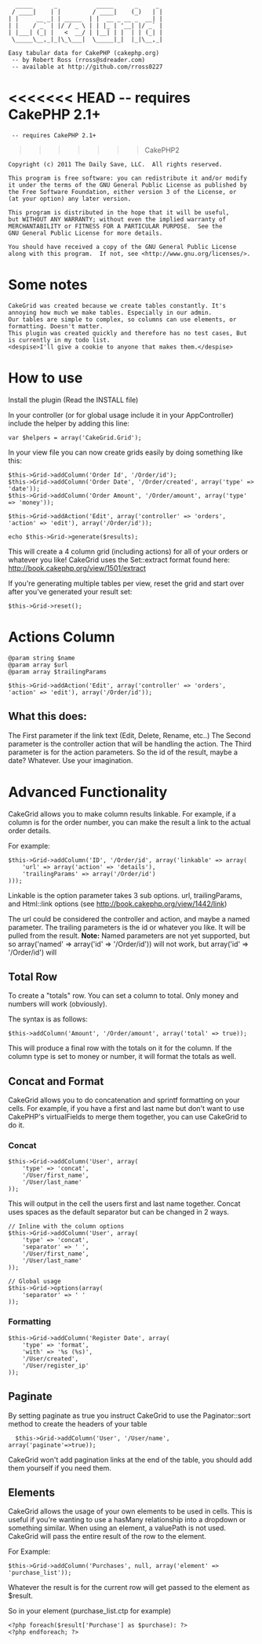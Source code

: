       _____      _           _____      _     _ 
     / ____|    | |         / ____|    (_)   | |
    | |     __ _| | _____  | |  __ _ __ _  __| |
    | |    / _` | |/ / _ \ | | |_ | '__| |/ _` |
    | |___| (_| |   <  __/ | |__| | |  | | (_| |
     \_____\__,_|_|\_\___|  \_____|_|  |_|\__,_|

    Easy tabular data for CakePHP (cakephp.org)
     -- by Robert Ross (rross@sdreader.com)
     -- available at http://github.com/rross0227
<<<<<<< HEAD
     -- requires CakePHP 2.1+
=======
     -- requires CakePHP 2.1+
>>>>>>> CakePHP2

    Copyright (c) 2011 The Daily Save, LLC.  All rights reserved.

    This program is free software: you can redistribute it and/or modify
    it under the terms of the GNU General Public License as published by
    the Free Software Foundation, either version 3 of the License, or
    (at your option) any later version.

    This program is distributed in the hope that it will be useful,
    but WITHOUT ANY WARRANTY; without even the implied warranty of
    MERCHANTABILITY or FITNESS FOR A PARTICULAR PURPOSE.  See the
    GNU General Public License for more details.

    You should have received a copy of the GNU General Public License
    along with this program.  If not, see <http://www.gnu.org/licenses/>.

# Some notes
    CakeGrid was created because we create tables constantly. It's annoying how much we make tables. Especially in our admin.
    Our tables are simple to complex, so columns can use elements, or formatting. Doesn't matter.
    This plugin was created quickly and therefore has no test cases, But is currently in my todo list. 
    <despise>I'll give a cookie to anyone that makes them.</despise>

# How to use

Install the plugin (Read the INSTALL file)

In your controller (or for global usage include it in your AppController) include the helper by adding this line:

    var $helpers = array('CakeGrid.Grid');

In your view file you can now create grids easily by doing something like this:

    $this->Grid->addColumn('Order Id', '/Order/id');
    $this->Grid->addColumn('Order Date', '/Order/created', array('type' => 'date'));
    $this->Grid->addColumn('Order Amount', '/Order/amount', array('type' => 'money'));

    $this->Grid->addAction('Edit', array('controller' => 'orders', 'action' => 'edit'), array('/Order/id'));

    echo $this->Grid->generate($results);
    
This will create a 4 column grid (including actions) for all of your orders or whatever you like!
CakeGrid uses the Set::extract format found here: http://book.cakephp.org/view/1501/extract

If you're generating multiple tables per view, reset the grid and start over after you've generated your result set:

    $this->Grid->reset();
    
# Actions Column

    @param string $name 
    @param array $url 
    @param array $trailingParams
    
    $this->Grid->addAction('Edit', array('controller' => 'orders', 'action' => 'edit'), array('/Order/id'));
    
## What this does:

The First parameter if the link text (Edit, Delete, Rename, etc..)
The Second parameter is the controller action that will be handling the action.
The Third parameter is for the action parameters. So the id of the result, maybe a date? Whatever. Use your imagination.


# Advanced Functionality

CakeGrid allows you to make column results linkable. For example, if a column is for the order number, you can make the result a link to the actual order details.

For example:

    $this->Grid->addColumn('ID', '/Order/id', array('linkable' => array(
    	'url' => array('action' => 'details'),
    	'trailingParams' => array('/Order/id')
    )));
    
Linkable is the option parameter takes 3 sub options. url, trailingParams, and Html::link options (see http://book.cakephp.org/view/1442/link)

The url could be considered the controller and action, and maybe a named parameter. The trailing parameters is the id or whatever you like. It will be pulled from the result.
__Note:__ Named parameters are not yet supported, but so array('named' => array('id' => '/Order/id')) will not work, but array('id' => '/Order/id') will

## Total Row

To create a "totals" row. You can set a column to total. Only money and numbers will work (obviously).

The syntax is as follows:

    $this->addColumn('Amount', '/Order/amount', array('total' => true));
    
This will produce a final row with the totals on it for the column. If the column type is set to money or number, it will format the totals as well.

## Concat and Format

CakeGrid allows you to do concatenation and sprintf formatting on your cells. For example, if you have a first and last name but don't want to use CakePHP's virtualFields to merge them together, you can use CakeGrid to do it.

### Concat

    $this->Grid->addColumn('User', array(
    	'type' => 'concat', 
    	'/User/first_name',
    	'/User/last_name'
    ));
    
This will output in the cell the users first and last name together. Concat uses spaces as the default separator but can be changed in 2 ways.
    
    // Inline with the column options
    $this->Grid->addColumn('User', array(
    	'type' => 'concat', 
    	'separator' => ' ',
    	'/User/first_name',
    	'/User/last_name'
    ));
    
    // Global usage
    $this->Grid->options(array(
        'separator' => ' '
    ));
    
### Formatting

    $this->Grid->addColumn('Register Date', array(
        'type' => 'format',
        'with' => '%s (%s)',
        '/User/created',
        '/User/register_ip'
    ));

## Paginate
By setting paginate as true you instruct CakeGrid to use the Paginator::sort method to create the headers of your table

      $this->Grid->addColumn('User', '/User/name', array('paginate'=>true));

CakeGrid won't add pagination links at the end of the table, you should add them yourself if you need them.

## Elements

CakeGrid allows the usage of your own elements to be used in cells. This is useful if you're wanting to use a hasMany relationship into a dropdown or something similar.
When using an element, a valuePath is not used. CakeGrid will pass the entire result of the row to the element.

For Example:

    $this->Grid->addColumn('Purchases', null, array('element' => 'purchase_list'));
    
Whatever the result is for the current row will get passed to the element as $result.

So in your element (purchase_list.ctp for example)

    <?php foreach($result['Purchase'] as $purchase): ?>
    <?php endforeach; ?>
    

